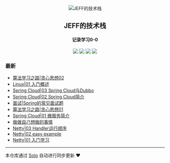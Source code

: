 <p align="center"><img alt="JEFF的技术栈" src="https://static.b3log.org/images/brand/solo-32.png"></p><h2 align="center">
JEFF的技术栈
</h2>

<h4 align="center">记录学习0-0</h4>
<p align="center"><a title="JEFF的技术栈" target="_blank" href="https://github.com/qq692310342/solo-blog"><img src="https://img.shields.io/github/last-commit/qq692310342/solo-blog.svg?style=flat-square&color=FF9900"></a>
<a title="GitHub repo size in bytes" target="_blank" href="https://github.com/qq692310342/solo-blog"><img src="https://img.shields.io/github/repo-size/qq692310342/solo-blog.svg?style=flat-square"></a>
<a title="Solo Version" target="_blank" href="https://github.com/b3log/solo/releases"><img src="https://img.shields.io/badge/solo-3.6.3-f1e05a.svg?style=flat-square&color=blueviolet"></a>
<a title="Hits" target="_blank" href="https://github.com/b3log/hits"><img src="https://hits.b3log.org/qq692310342/solo-blog.svg"></a></p>

### 最新

* [算法学习之路|贪心思想02](http://www.jeffcc.top/articles/2019/08/13/1565689711160.html)
* [Linux|01 入门概述](http://www.jeffcc.top/articles/2019/08/13/1565667411590.html)
* [Spring Cloud|03 Spring Cloud与Dubbo](http://www.jeffcc.top/articles/2019/08/13/1565662365670.html)
* [Spring Cloud|02 Spring Cloud简介](http://www.jeffcc.top/articles/2019/08/13/1565658995826.html)
* [面试|Spring的常见面试题](http://www.jeffcc.top/articles/2019/08/12/1565618729945.html)
* [算法学习之路|贪心思想01](http://www.jeffcc.top/articles/2019/08/12/1565581889329.html)
* [Spring Cloud|01 微服务简介](http://www.jeffcc.top/articles/2019/08/12/1565577772679.html)
* [做做自己想做的事情](http://www.jeffcc.top/articles/2019/08/10/1565425380569.html)
* [Netty|03 Handler运行顺序](http://www.jeffcc.top/articles/2019/08/10/1565412656919.html)
* [Netty|02 easy example](http://www.jeffcc.top/articles/2019/08/10/1565412597221.html)
* [Netty|01 入门学习](http://www.jeffcc.top/articles/2019/08/10/1565412546888.html)



---

本仓库通过 [Solo](https://github.com/b3log/solo) 自动进行同步更新 ❤️ 